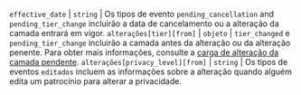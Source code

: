 `effective_date` | `string` | Os tipos de evento `pending_cancellation` and `pending_tier_change` incluirão a data de cancelamento ou a alteração da camada entrará em vigor. `alterações[tier][from]` | `objeto` | `tier_changed` e `pending_tier_change` incluirão a camada antes da alteração ou da alteração penente. Para obter mais informações, consulte a [carga de alteração da camada pendente](/webhooks/event-payloads#webhook-payload-example-when-someone-downgrades-a-sponsorship). `alterações[privacy_level][from]` | `string` | Os tipos de eventos `editados` incluem as informações sobre a alteração quando alguém edita um patrocínio para alterar a privacidade.
